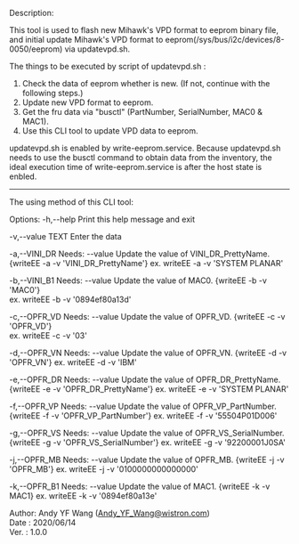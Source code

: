  Description:
 
 This tool is used to flash new Mihawk's VPD format to eeprom binary file,
 and initial update Mihawk's VPD format to eeprom(/sys/bus/i2c/devices/8-0050/eeprom) via updatevpd.sh.
 
 The things to be executed by script of updatevpd.sh :
 1. Check the data of eeprom whether is new. 
 (If not, continue with the following steps.)
 2. Update new VPD format to eeprom.
 3. Get the fru data via "busctl" (PartNumber, SerialNumber, MAC0 & MAC1).
 4. Use this CLI tool to update VPD data to eeprom.
 
 updatevpd.sh is enabled by write-eeprom.service.
 Because updatevpd.sh needs to use the busctl command to obtain data from the inventory, 
 the ideal execution time of write-eeprom.service is after the host state is enbled.
 
 --------------------------------------------------------------------------------------
 
 The using method of this CLI tool:
 
 Options:
  -h,--help                   Print this help message and exit
  
  -v,--value TEXT             Enter the data
  
  -a,--VINI_DR Needs: --value Update the value of VINI_DR_PrettyName. 
    {writeEE -a -v 'VINI_DR_PrettyName'}
    ex. writeEE -a -v 'SYSTEM PLANAR'
  
  -b,--VINI_B1 Needs: --value Update the value of MAC0. 
    {writeEE -b -v 'MAC0'}  
    ex. writeEE -b -v '0894ef80a13d'
  
  -c,--OPFR_VD Needs: --value Update the value of OPFR_VD. 
    {writeEE -c -v 'OPFR_VD'}  
    ex. writeEE -c -v '03'
  
  -d,--OPFR_VN Needs: --value Update the value of OPFR_VN. 
    {writeEE -d -v 'OPFR_VN'}
    ex. writeEE -d -v 'IBM'
  
  -e,--OPFR_DR Needs: --value Update the value of OPFR_DR_PrettyName. 
    {writeEE -e -v 'OPFR_DR_PrettyName'}
    ex. writeEE -e -v 'SYSTEM PLANAR'
  
  -f,--OPFR_VP Needs: --value Update the value of OPFR_VP_PartNumber. 
    {writeEE -f -v 'OPFR_VP_PartNumber'}
    ex. writeEE -f -v '55504P01D006'
  
  -g,--OPFR_VS Needs: --value Update the value of OPFR_VS_SerialNumber. 
    {writeEE -g -v 'OPFR_VS_SerialNumber'}
    ex. writeEE -g -v '92200001J0SA'
  
  -j,--OPFR_MB Needs: --value Update the value of OPFR_MB. 
    {writeEE -j -v 'OPFR_MB'}
    ex. writeEE -j -v '0100000000000000'
  
  -k,--OPFR_B1 Needs: --value Update the value of MAC1. 
    {writeEE -k -v MAC1}
    ex. writeEE -k -v '0894ef80a13e'
 

              
 Author:   Andy YF Wang (Andy_YF_Wang@wistron.com)                                  
 Date  :   2020/06/14                                                               
 Ver.  :   1.0.0                                                                    

